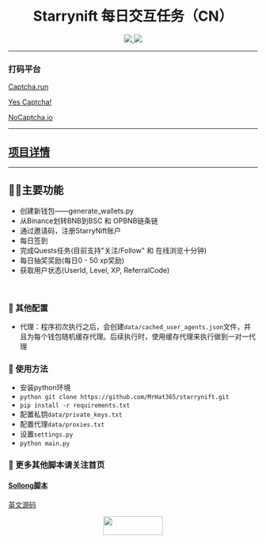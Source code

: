 <h1 align="center">Starrynift 每日交互任务（CN）</h1>
<p align="center">
  <a href="#"><img src="https://img.shields.io/badge/Python-3.11-fadf6f"> </a>
  <a href="https://twitter.com/Crypto0xM"> <img src="https://img.shields.io/twitter/url?url=https%3A%2F%2Ftwitter.com%2FCrypto0xM">
  </a>
</p>

---

### 打码平台
[Captcha.run](https://captcha.run/sso?inviter=766e7788-4ff4-47b6-b991-93ac43dbbfae)

[Yes Captcha!](https://yescaptcha.com/i/Sy4ti1)

[NoCaptcha.io](https://www.nocaptcha.io/register?c=W9SAq9)


--- 

## [项目详情](https://starrynift.art?referralCode=97il5__yye)

---
## 👨‍💻‍主要功能
- 创建新钱包——generate_wallets.py
- 从Binance划转BNB到BSC 和 OPBNB链条链
- 通过邀请码，注册StarryNift账户
- 每日签到
- 完成Quests任务(目前支持"关注/Follow" 和 在线浏览十分钟)
- 每日抽奖奖励(每日0 - 50 xp奖励)
- 获取用户状态(UserId, Level, XP, ReferralCode)

<br>

### 🧩 其他配置
- 代理：程序初次执行之后，会创建`data/cached_user_agents.json`文件，并且为每个钱包随机缓存代理。后续执行时，使用缓存代理来执行做到一对一代理

### 🐙 使用方法
- 安装python环境
- ```python git clone https://github.com/MrHat365/starrynift.git```
- ```pip install -r requirements.txt ```
- 配置私钥`data/private_keys.txt`
- 配置代理`data/proxies.txt`
- 设置`settings.py`
- ``` python main.py ```


### 🐹 更多其他脚本请关注首页
#### [Sollong脚本](https://github.com/MrHat365/sollong_daily_task.git)

[英文源码](https://github.com/3asyPe/starrynift-automation.git)

<p align="center">
  <a href="https://twitter.com/Crypto0xM"> <img width="120" height="38" src="https://img.shields.io/twitter/url?url=https%3A%2F%2Ftwitter.com%2FCrypto0xM"/>
  </a>
</p>
